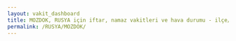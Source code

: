 ```yaml
---
layout: vakit_dashboard
title: MOZDOK, RUSYA için iftar, namaz vakitleri ve hava durumu - ilçe/eyalet seç
permalink: /RUSYA/MOZDOK/
---
```


<script type="text/javascript">
  var GLOBAL_COUNTRY = 'RUSYA';
  var GLOBAL_CITY = 'MOZDOK';
  var GLOBAL_STATE = '';
  var lat = 72;
  var lon = 21;
</script>

